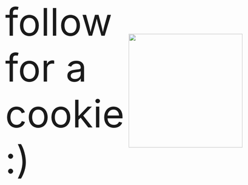 <div style="display: flex; align-items: center; gap: 12px;">
  <span style="margin: 0; font-size: 100px">follow for a cookie :)</span>
  <img src="https://static.vecteezy.com/system/resources/previews/009/400/072/non_2x/homemade-tasty-cookies-clipart-design-illustration-free-png.png" width="300">
</div>
